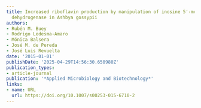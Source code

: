 ```yaml
---
title: Increased riboflavin production by manipulation of inosine 5′-monophosphate
  dehydrogenase in Ashbya gossypii
authors:
- Rubén M. Buey
- Rodrigo Ledesma‐Amaro
- Mónica Balsera
- José M. de Pereda
- José Luis Revuelta
date: '2015-01-01'
publishDate: '2025-04-29T14:56:30.650980Z'
publication_types:
- article-journal
publication: '*Applied Microbiology and Biotechnology*'
links:
- name: URL
  url: https://doi.org/10.1007/s00253-015-6710-2
---
```

